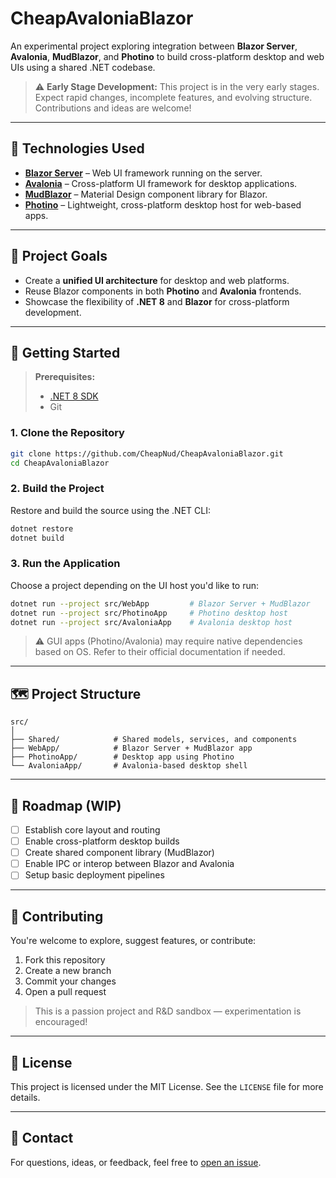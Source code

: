# CheapAvaloniaBlazor

An experimental project exploring integration between **Blazor Server**, **Avalonia**, **MudBlazor**, and **Photino** to build cross-platform desktop and web UIs using a shared .NET codebase.

> ⚠️ **Early Stage Development:** This project is in the very early stages. Expect rapid changes, incomplete features, and evolving structure. Contributions and ideas are welcome!

---

## 🧩 Technologies Used

- **[Blazor Server](https://dotnet.microsoft.com/apps/aspnet/web-apps/blazor)** – Web UI framework running on the server.
- **[Avalonia](https://avaloniaui.net/)** – Cross-platform UI framework for desktop applications.
- **[MudBlazor](https://mudblazor.com/)** – Material Design component library for Blazor.
- **[Photino](https://www.photino.dev/)** – Lightweight, cross-platform desktop host for web-based apps.

---

## 🚧 Project Goals

- Create a **unified UI architecture** for desktop and web platforms.
- Reuse Blazor components in both **Photino** and **Avalonia** frontends.
- Showcase the flexibility of **.NET 8** and **Blazor** for cross-platform development.

---

## 🔧 Getting Started

> **Prerequisites:**
>
> - [.NET 8 SDK](https://dotnet.microsoft.com/en-us/download)
> - Git

### 1. Clone the Repository

```bash
git clone https://github.com/CheapNud/CheapAvaloniaBlazor.git
cd CheapAvaloniaBlazor
```

### 2. Build the Project

Restore and build the source using the .NET CLI:

```bash
dotnet restore
dotnet build
```

### 3. Run the Application

Choose a project depending on the UI host you'd like to run:

```bash
dotnet run --project src/WebApp         # Blazor Server + MudBlazor
dotnet run --project src/PhotinoApp     # Photino desktop host
dotnet run --project src/AvaloniaApp    # Avalonia desktop host
```

> ⚠️ GUI apps (Photino/Avalonia) may require native dependencies based on OS. Refer to their official documentation if needed.

---

## 🗺️ Project Structure

```
src/
│
├── Shared/            # Shared models, services, and components
├── WebApp/            # Blazor Server + MudBlazor app
├── PhotinoApp/        # Desktop app using Photino
└── AvaloniaApp/       # Avalonia-based desktop shell
```

---

## 📌 Roadmap (WIP)

- [ ] Establish core layout and routing
- [ ] Enable cross-platform desktop builds
- [ ] Create shared component library (MudBlazor)
- [ ] Enable IPC or interop between Blazor and Avalonia
- [ ] Setup basic deployment pipelines

---

## 🤝 Contributing

You're welcome to explore, suggest features, or contribute:

1. Fork this repository
2. Create a new branch
3. Commit your changes
4. Open a pull request

> This is a passion project and R&D sandbox — experimentation is encouraged!

---

## 📄 License

This project is licensed under the MIT License. See the `LICENSE` file for more details.

---

## 💬 Contact

For questions, ideas, or feedback, feel free to [open an issue](https://github.com/CheapNud/CheapAvaloniaBlazor/issues).
